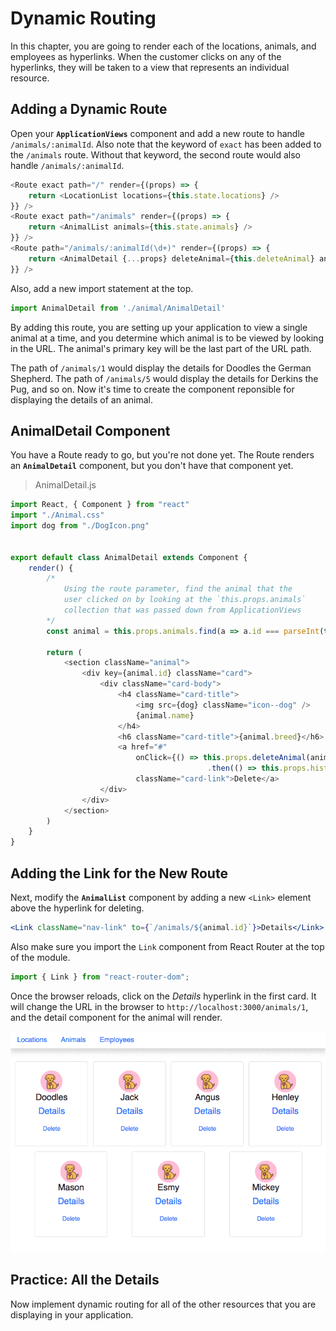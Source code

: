 # Dynamic Routing

In this chapter, you are going to render each of the locations, animals, and employees as hyperlinks. When the customer clicks on any of the hyperlinks, they will be taken to a view that represents an individual resource.

## Adding a Dynamic Route

Open your **`ApplicationViews`** component and add a new route to handle `/animals/:animalId`. Also note that the keyword of `exact` has been added to the `/animals` route. Without that keyword, the second route would also handle `/animals/:animalId`.

```js
<Route exact path="/" render={(props) => {
    return <LocationList locations={this.state.locations} />
}} />
<Route exact path="/animals" render={(props) => {
    return <AnimalList animals={this.state.animals} />
}} />
<Route path="/animals/:animalId(\d+)" render={(props) => {
    return <AnimalDetail {...props} deleteAnimal={this.deleteAnimal} animals={this.state.animals} />
}} />
```

Also, add a new import statement at the top.

```js
import AnimalDetail from './animal/AnimalDetail'
```

By adding this route, you are setting up your application to view a single animal at a time, and you determine which animal is to be viewed by looking in the URL. The animal's primary key will be the last part of the URL path.

The path of `/animals/1` would display the details for Doodles the German Shepherd. The path of `/animals/5` would display the details for Derkins the Pug, and so on. Now it's time to create the component reponsible for displaying the details of an animal.

## AnimalDetail Component

You have a Route ready to go, but you're not done yet. The Route renders an **`AnimalDetail`** component, but you don't have that component yet.

> AnimalDetail.js

```js
import React, { Component } from "react"
import "./Animal.css"
import dog from "./DogIcon.png"


export default class AnimalDetail extends Component {
    render() {
        /*
            Using the route parameter, find the animal that the
            user clicked on by looking at the `this.props.animals`
            collection that was passed down from ApplicationViews
        */
        const animal = this.props.animals.find(a => a.id === parseInt(this.props.match.params.animalId)) || {}

        return (
            <section className="animal">
                <div key={animal.id} className="card">
                    <div className="card-body">
                        <h4 className="card-title">
                            <img src={dog} className="icon--dog" />
                            {animal.name}
                        </h4>
                        <h6 className="card-title">{animal.breed}</h6>
                        <a href="#"
                            onClick={() => this.props.deleteAnimal(animal.id)
                                            .then(() => this.props.history.push("/animals"))}
                            className="card-link">Delete</a>
                    </div>
                </div>
            </section>
        )
    }
}
```

## Adding the Link for the New Route

Next, modify the **`AnimalList`** component by adding a new `<Link>` element above the hyperlink for deleting.

```jsx
<Link className="nav-link" to={`/animals/${animal.id}`}>Details</Link>
```

Also make sure you import the `Link` component from React Router at the top of the module.

```js
import { Link } from "react-router-dom";
```

Once the browser reloads, click on the _Details_ hyperlink in the first card. It will change the URL in the browser to `http://localhost:3000/animals/1`, and the detail component for the animal will render.

![animated image showing dynamic routing in action](./images/pZks6gwfvK.gif)

## Practice: All the Details

Now implement dynamic routing for all of the other resources that you are displaying in your application.
